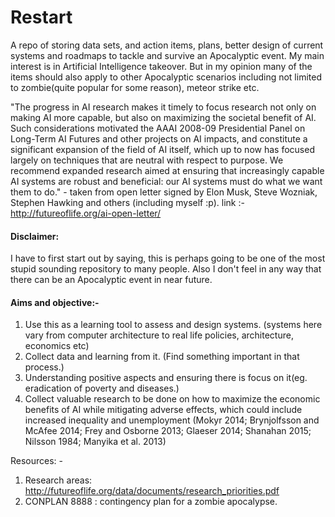 # Restart

A repo of storing data sets, and action items, plans, better design of current systems and roadmaps to tackle and survive an Apocalyptic event. My main interest is in Artificial Intelligence takeover. But in my opinion many of the items should also apply to other Apocalyptic scenarios including not limited to zombie(quite popular for some reason), meteor strike etc.

"The progress in AI research makes it timely to focus research not only on making AI more capable, but also on maximizing the societal benefit of AI. Such considerations motivated the AAAI 2008-09 Presidential Panel on Long-Term AI Futures and other projects on AI impacts, and constitute a significant expansion of the field of AI itself, which up to now has focused largely on techniques that are neutral with respect to purpose. We recommend expanded research aimed at ensuring that increasingly capable AI systems are robust and beneficial: our AI systems must do what we want them to do." - taken from open letter signed by Elon Musk, Steve Wozniak, Stephen Hawking and others (including myself :p). link :- http://futureoflife.org/ai-open-letter/

#### Disclaimer:
I have to first start out by saying, this is perhaps going to be one of the most stupid sounding repository to many people. Also I don't feel in any way that there can be an Apocalyptic event in near future.

#### Aims and objective:-
1. Use this as a learning tool to assess and design systems. (systems here vary from computer architecture to real life policies, architecture, economics etc)
2. Collect data and learning from it. (Find something important in that process.)
3. Understanding positive aspects and ensuring there is focus on it(eg. eradication of poverty and diseases.)
4. Collect valuable research to be done on how to maximize the economic benefits of AI while mitigating adverse effects, which could include increased inequality and unemployment (Mokyr 2014; Brynjolfsson and McAfee 2014; Frey and Osborne 2013; Glaeser 2014; Shanahan 2015; Nilsson 1984; Manyika et al. 2013)


Resources: -

1. Research areas: http://futureoflife.org/data/documents/research_priorities.pdf
2. CONPLAN 8888 : contingency plan for a zombie apocalypse.
